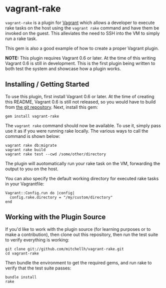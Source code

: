 # vagrant-rake

`vagrant-rake` is a plugin for [Vagrant](http://vagrantup.com) which allows
a developer to execute rake tasks on the host using the `vagrant rake` command
and have them be invoked on the guest. This alleviates the need to SSH into
the VM to simply run a rake task.

This gem is also a good example of how to create a proper Vagrant plugin.

**NOTE:** This plugin requires Vagrant 0.6 or later. At the time of this writing
Vagrant 0.6 is still in development. This is the first plugin being written to
both test the system and showcase how a plugin works.

## Installing / Getting Started

To use this plugin, first install Vagrant 0.6 or later. At the time of
creating this README, Vagrant 0.6 is still not released, so you would have
to build from [the git repository](http://github.com/mitchellh/vagrant).
Next, install this gem:

    gem install vagrant-rake

The `vagrant rake` command should now be available. To use it, simply
pass use it as if you were running rake locally. The various ways to
call the command is shown below:

    vagrant rake db:migrate
    vagrant rake build
    vagrant rake test --cwd /some/other/directory

The plugin will auotomatically run your rake task on the VM, forwarding
the output to you on the host.

You can also specify the default working directory for executed
rake tasks in your Vagrantfile:

    Vagrant::Config.run do |config|
      config.rake.directory = "/my/custom/directory"
    end

## Working with the Plugin Source

If you'd like to work with the plugin source (for learning purposes or
to make a contribution), then clone out this repository, then run the
test suite to verify everything is working:

    git clone git://github.com/mitchellh/vagrant-rake.git
    cd vagrant-rake

Then bundle the environment to get the required gems, and run rake to
verify that the test suite passes:

    bundle install
    rake
